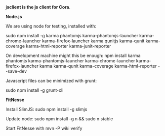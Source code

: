 **jsclient is the js client for Cora.**

**Node.js**

We are using node for testing, installed with:

sudo npm install -g karma phantomjs karma-phantomjs-launcher karma-chrome-launcher karma-firefox-launcher karma qunitjs karma-qunit karma-coverage karma-html-reporter karma-junit-reporter

On development machine might this be enough:
npm install karma phantomjs karma-phantomjs-launcher karma-chrome-launcher karma-firefox-launcher karma karma-qunit karma-coverage karma-html-reporter --save-dev


Javascript files can be minimized with grunt:

sudo npm install -g grunt-cli

**FitNesse**

Install SlimJS: sudo npm install -g slimjs

Update node: sudo npm install -g n && sudo n stable

Start FitNesse with mvn -P wiki verify

